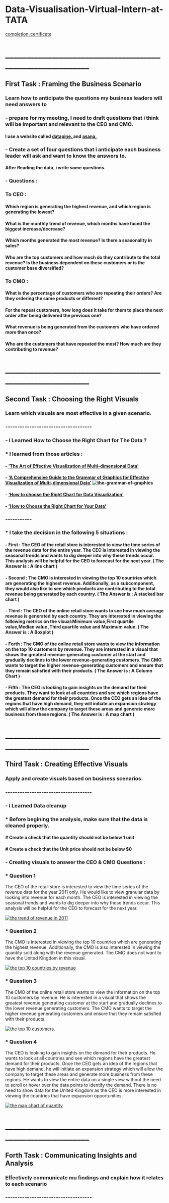 # Data-Visualisation-Virtual-Intern-at-TATA
[completion_certificate](https://github.com/Ahmed-G-ElTaher/Data-Visualisation-Virtual-Intern-at-TATA/blob/main/MyXvBcppsW2FkNYCX_Tata_Qsrs48Zn9f6swX4ip_1688314783205_completion_certificate.pdf)
# _________________________________________________________

## First Task : Framing the Business Scenario
### Learn how to anticipate the questions my business leaders will need answers to

 ### - prepare for my meeting, I need to draft questions that i think will be important and relevant to the CEO and CMO.  
   #### I use a website called [datapine. ]( https://www.datapine.com/blog/ceo-dashboard-report-examples-and-templates/ ) and [asana. ]( https://asana.com/resources/success-metrics-examples )
   
 ### - Create a set of four questions that i anticipate each business leader will ask and want to know the answers to.
   #### After Reading the data, i write some questions.

 ### - Questions : 
   ### To CEO :
   #### Which region is generating the highest revenue, and which region is generating the lowest?
   #### What is the monthly trend of revenue, which months have faced the biggest increase/decrease?
   #### Which months generated the most revenue? Is there a seasonality in sales?
   #### Who are the top customers and how much do they contribute to the total revenue? Is the business dependent on these customers or is the customer base diversified?

   ### To CMO :
   #### What is the percentage of customers who are repeating their orders? Are they ordering the same products or different?
   #### For the repeat customers, how long does it take for them to place the next order after being delivered the previous one?
   #### What revenue is being generated from the customers who have ordered more than once?
   #### Who are the customers that have repeated the most? How much are they contributing to revenue?

   
# _________________________________________________________

## Second Task : Choosing the Right Visuals
### Learn which visuals are most effective in a given scenario.
### ------------------------------------
 ### - I Learned How to Choose the Right Chart for The Data ?
   ### * I learned from those articles :
   #### - ['The Art of Effective Visualization of Multi-dimensional Data'](https://towardsdatascience.com/the-art-of-effective-visualization-of-multi-dimensional-data-6c7202990c57)
   #### - ['A Comprehensive Guide to the Grammar of Graphics for Effective Visualization of Multi-dimensional Data'](https://towardsdatascience.com/a-comprehensive-guide-to-the-grammar-of-graphics-for-effective-visualization-of-multi-dimensional-1f92b4ed4149) ![the-grammar-of-graphics](https://cdn.theforage.com/vinternships/companyassets/ifobHAoMjQs9s6bKS/5XsFFJu2oCLdmYJW2/1657224770524/image001.png)
   #### - ['How to choose the Right Chart for Data Visualization'](https://www.analyticsvidhya.com/blog/2021/09/how-to-choose-the-right-chart-for-data-visualization/)
   #### - ['How to Choose the Right Chart for Your Data'](https://infogram.com/page/choose-the-right-chart-data-visualization)
### -----------
   ### * I take the decision in the following 5 situations :
   #### - First : The CEO of the retail store is interested to view the time series of the revenue data for the entire year. The CEO is interested in viewing the seasonal trends and wants to dig deeper into why these trends occur. This analysis will be helpful for the CEO to forecast for the next year. ( The Answer is : A line chart )
   #### - Second : The CMO is interested in viewing the top 10 countries which are generating the highest revenue. Additionally, as a subcomponent, they would also like to see which products are contributing to the total revenue being generated by each country. ( The Answer is : A stacked bar chart )
   #### - Third : The CEO of the online retail store wants to see how much average revenue is generated by each country. They are interested in viewing the following metrics on the visual:Minimum value,First quartile value,Median value ,Third quartile value and Maximum value. ( The Answer is : A Boxplot )
   #### - Forth : The CMO of the online retail store wants to view the information on the top 10 customers by revenue. They are interested in a visual that shows the greatest revenue-generating customer at the start and gradually declines to the lower revenue-generating customers. The CMO wants to target the higher revenue-generating customers and ensure that they remain satisfied with their products. ( The Answer is : A Column Chart )
   #### - Fifth : The CEO is looking to gain insights on the demand for their products. They want to look at all countries and see which regions have the greatest demand for their products. Once the CEO gets an idea of the regions that have high demand, they will initiate an expansion strategy which will allow the company to target these areas and generate more business from these regions. ( The Answer is : A map chart )


# _________________________________________________________
## Third Task : Creating Effective Visuals
### Apply and create visuals based on business scenarios.
### ------------------------------------
 ### - I Learned Data cleanup 
   ### * Before begining the analysis, make sure that the data is cleaned properly.
   #### # Create a check that the quantity should not be below 1 unit
   #### # Create a check that the Unit price should not be below $0

 ### - Creating visuals to answer the CEO & CMO Questions :
   ### * Question 1
The CEO of the retail store is interested to view the time series of the revenue data for the year 2011 only. He would like to view granular data by looking into revenue for each month. The CEO is interested in viewing the seasonal trends and wants to dig deeper into why these trends occur. This analysis will be helpful for the CEO to forecast for the next year.
<div class='tableauPlaceholder' id='viz1688317970290' style='position: relative'><noscript><a href='#'><img alt='the trend of revenue in 2011 ' src='https:&#47;&#47;public.tableau.com&#47;static&#47;images&#47;TA&#47;TATAV_T_&#47;Q1&#47;1_rss.png' style='border: none' /></a></noscript><object class='tableauViz'  style='display:none;'><param name='host_url' value='https%3A%2F%2Fpublic.tableau.com%2F' /> <param name='embed_code_version' value='3' /> <param name='site_root' value='' /><param name='name' value='TATAV_T_&#47;Q1' /><param name='tabs' value='no' /><param name='toolbar' value='yes' /><param name='static_image' value='https:&#47;&#47;public.tableau.com&#47;static&#47;images&#47;TA&#47;TATAV_T_&#47;Q1&#47;1.png' /> <param name='animate_transition' value='yes' /><param name='display_static_image' value='yes' /><param name='display_spinner' value='yes' /><param name='display_overlay' value='yes' /><param name='display_count' value='yes' /><param name='language' value='en-US' /></object></div>




   ### * Question 2
The CMO is interested in viewing the top 10 countries which are generating the highest revenue. Additionally, the CMO is also interested in viewing the quantity sold along with the revenue generated. The CMO does not want to have the United Kingdom in this visual.
<div class='tableauPlaceholder' id='viz1688318130505' style='position: relative'><noscript><a href='#'><img alt='the top 10 countries by revenue ' src='https:&#47;&#47;public.tableau.com&#47;static&#47;images&#47;TA&#47;TATAV_T_2&#47;Q2&#47;1_rss.png' style='border: none' /></a></noscript><object class='tableauViz'  style='display:none;'><param name='host_url' value='https%3A%2F%2Fpublic.tableau.com%2F' /> <param name='embed_code_version' value='3' /> <param name='site_root' value='' /><param name='name' value='TATAV_T_2&#47;Q2' /><param name='tabs' value='no' /><param name='toolbar' value='yes' /><param name='static_image' value='https:&#47;&#47;public.tableau.com&#47;static&#47;images&#47;TA&#47;TATAV_T_2&#47;Q2&#47;1.png' /> <param name='animate_transition' value='yes' /><param name='display_static_image' value='yes' /><param name='display_spinner' value='yes' /><param name='display_overlay' value='yes' /><param name='display_count' value='yes' /><param name='language' value='en-US' /></object></div>




   ### * Question 3
The CMO of the online retail store wants to view the information on the top 10 customers by revenue. He is interested in a visual that shows the greatest revenue generating customer at the start and gradually declines to the lower revenue generating customers. The CMO wants to target the higher revenue generating customers and ensure that they remain satisfied with their products.
<div class='tableauPlaceholder' id='viz1688318174780' style='position: relative'><noscript><a href='#'><img alt='the top 10 customers. ' src='https:&#47;&#47;public.tableau.com&#47;static&#47;images&#47;TA&#47;TATAV_T_3&#47;Q3&#47;1_rss.png' style='border: none' /></a></noscript><object class='tableauViz'  style='display:none;'><param name='host_url' value='https%3A%2F%2Fpublic.tableau.com%2F' /> <param name='embed_code_version' value='3' /> <param name='site_root' value='' /><param name='name' value='TATAV_T_3&#47;Q3' /><param name='tabs' value='no' /><param name='toolbar' value='yes' /><param name='static_image' value='https:&#47;&#47;public.tableau.com&#47;static&#47;images&#47;TA&#47;TATAV_T_3&#47;Q3&#47;1.png' /> <param name='animate_transition' value='yes' /><param name='display_static_image' value='yes' /><param name='display_spinner' value='yes' /><param name='display_overlay' value='yes' /><param name='display_count' value='yes' /><param name='language' value='en-US' /></object></div>




   ### * Question 4
The CEO is looking to gain insights on the demand for their products. He wants to look at all countries and see which regions have the greatest demand for their products. Once the CEO gets an idea of the regions that have high demand, he will initiate an expansion strategy which will allow the company to target these areas and generate more business from these regions. He wants to view the entire data on a single view without the need to scroll or hover over the data points to identify the demand. There is no need to show data for the United Kingdom as the CEO is more interested in viewing the countries that have expansion opportunities.

<div class='tableauPlaceholder' id='viz1688318242138' style='position: relative'><noscript><a href='#'><img alt='the map chart of quantity ' src='https:&#47;&#47;public.tableau.com&#47;static&#47;images&#47;N8&#47;N8MH5XHJR&#47;1_rss.png' style='border: none' /></a></noscript><object class='tableauViz'  style='display:none;'><param name='host_url' value='https%3A%2F%2Fpublic.tableau.com%2F' /> <param name='embed_code_version' value='3' /> <param name='path' value='shared&#47;N8MH5XHJR' /> <param name='toolbar' value='yes' /><param name='static_image' value='https:&#47;&#47;public.tableau.com&#47;static&#47;images&#47;N8&#47;N8MH5XHJR&#47;1.png' /> <param name='animate_transition' value='yes' /><param name='display_static_image' value='yes' /><param name='display_spinner' value='yes' /><param name='display_overlay' value='yes' /><param name='display_count' value='yes' /><param name='language' value='en-US' /></object></div>




   
# _________________________________________________________
## Forth Task : Communicating Insights and Analysis
### Effectively communicate mu findings and explain how it relates to each scenario

### ------------------------------------

